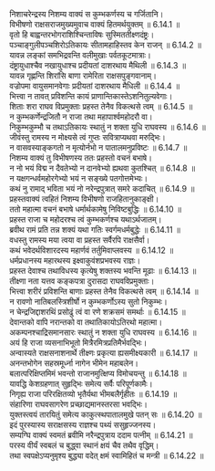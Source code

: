 

  
निशाचरेन्द्रस्य निशम्य वाक्यं स कुम्भकर्णस्य च गर्जितानि।  
विभीषणो राक्षसराजमुख्यमुवाच वाक्यं हितमर्थयुक्तम् ॥ 6.14.1 ॥   
वृतो हि बाह्वन्तरभोगराशिश्चिन्ताविषः सुस्मिततीक्ष्णदंष्ट्रः।  
पञ्चाङ्गुलीपञ्चशिरोऽतिकायः सीतामहाहिस्तव केन राजन् ॥ 6.14.2 ॥   
यावन्न लङ्कां समभिद्रवन्ति वलीमुखाः पर्वतकूटमात्राः।  
दंष्ट्रायुधाश्चैव नखायुधाश्च प्रदीयतां दाशरथाय मैथिली ॥ 6.14.3 ॥   
यावन्न गृह्णन्ति शिरांसि बाणा रामेरिता राक्षसपुङ्गवानाम्।  
वज्रोपमा वायुसमानवेगाः प्रदीयतां दाशरथाय मैधिली ॥ 6.14.4 ॥   
भित्त्वा न तावत् प्रविशन्ति कायं प्राणान्तिकास्तेऽशनितुल्यवेगाः।  
शिताः शरा राघव विप्रमुक्ताः प्रहस्त तेनैव विकत्थसे त्वम् ॥ 6.14.5 ॥   
न कुम्भकर्णेन्द्रजितौ न राजा तथा महापार्श्वमहोदरौ वा।  
निकुम्भकुम्भौ च तथाऽतिकायः स्थातुं न शक्ता युधि राघवस्य ॥ 6.14.6 ॥   
जीवंस्तु रामस्य न मोक्ष्यसे त्वं गुप्तः सवित्राप्यथवा मरुद्भिः।  
न वासवस्याङ्कगतो न मृत्योर्नभो न पातालमनुप्रविष्टः ॥ 6.14.7 ॥   
निशम्य वाक्यं तु विभीषणस्य ततः प्रहस्तो वचनं बभाषे।  
न नो भयं विद्म न दैवतेभ्यो न दानवेभ्यो ह्यथवा कुतश्चित् ॥ 6.14.8 ॥   
न यक्षगन्धर्वमहोरगेभ्यो भयं न सङ्ख्ये पतगोत्तमेभ्यः।  
कथं नु रामाद् भविता भयं नो नरेन्द्रपुत्रात् समरे कदाचित् ॥ 6.14.9 ॥   
प्रहस्तवाक्यं त्वहितं निशम्य विभीषणो राजहितानुकाङ्क्षी।  
ततो महात्मा वचनं बभाषे धर्मार्थकामेषु निविष्टबुद्धिः ॥ 6.14.10 ॥   
प्रहस्त राजा च महोदरश्च त्वं कुम्भकर्णश्च यथाऽर्थजातम्।  
ब्रवीथ रामं प्रति तन्न शक्यं यथा गतिः स्वर्गमधर्मबुद्धेः ॥ 6.14.11 ॥   
वधस्तु रामस्य मया त्वया वा प्रहस्त सर्वैरपि राक्षसैर्वा।  
कथं भवेदर्थविशारदस्य महार्णवं तर्तुमिवाप्लवस्य ॥ 6.14.12 ॥   
धर्मप्रधानस्य महारथस्य इक्ष्वाकुवंशप्रभवस्य राज्ञः।  
प्रहस्त देवाश्च तथाविधस्य कृत्येषु शक्तस्य भवन्ति मूढाः ॥ 6.14.13 ॥   
तीक्ष्णा नता यत्तव कङ्कपत्रा दुरासदा राघवविप्रमुक्ताः।  
भित्त्वा शरीरं प्रविशन्ति बाणाः प्रहस्त तेनैव विकत्थसे त्वम् ॥ 6.14.14 ॥   
न रावणो नातिबलस्त्रिशीर्षो न कुम्भकर्णोऽस्य सुतो निकुम्भः।  
न चेन्द्रजिद्दाशरथिं प्रसोढुं त्वं वा रणे शक्रसमं समर्थाः ॥ 6.14.15 ॥   
देवान्तको वापि नरान्तको वा तथातिकायोऽतिरथो महात्मा।  
अकम्पनश्चाद्रिसमानसारः स्थातुं न शक्ता युधि राघवस्य ॥ 6.14.16 ॥   
अयं हि राजा व्यसनाभिभूतो मित्रैरमित्रप्रतिमैर्भवद्भिः।  
अन्वास्यते राक्षसनाशनार्थे तीक्ष्णः प्रकृत्या ह्यसमीक्ष्यकारी ॥ 6.14.17 ॥   
अनन्तभोगेन सहस्रमूर्ध्ना नागेन भीमेन महाबलेन।  
बलात्परिक्षिप्तमिमं भवन्तो राजानमुत्क्षिप्य विमोचयन्तु ॥ 6.14.18 ॥   
यावद्धि केशग्रहणात् सुहृद्भिः समेत्य सर्वैः परिपूर्णकामैः।  
निगृह्य राजा परिरक्षितव्यो भृतैर्यथा भीमबलैर्गृहीतः ॥ 6.14.19 ॥   
संहारिणा राघवसागरेण प्रच्छाद्यमानस्तरसा भवद्भिः।  
युक्तस्त्वयं तारयितुं समेत्य काकुत्स्थपातालमुखे पतन् सः ॥ 6.14.20 ॥   
इदं पुरस्यास्य सराक्षसस्य राज्ञश्च पथ्यं ससुहृज्जनस्य।  
सम्यग्घि वाक्यं स्वमतं ब्रवीमि नरैन्द्रपुत्राय ददाम पत्नीम् ॥ 6.14.21 ॥   
परस्य वीर्यं स्वबलं च बुद्ध्वा स्थानं क्षयं चैव तथैव वृद्धिम्।  
तथा स्वपक्षेऽप्यनुमृश्य बुद्ध्या वदेत् क्षमं स्वामिहितं च मन्त्री ॥ 6.14.22 ॥   

